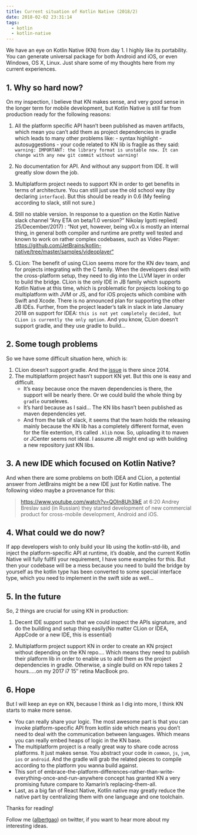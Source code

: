 ```yaml
---
title: Current situation of Kotlin Native (2018/2)
date: 2018-02-02 23:31:14
tags:
  - kotlin
  - kotlin-native
---
```


We have an eye on Kotlin Native (KN) from day 1. I highly like its portability. You can generate universal package for both Android and iOS, or even Windows, OS X, Linux. Just share some of my thoughts here from my current experiences.

<!--more-->

## 1. Why so hard now?

On my inspection, I believe that KN makes sense, and very good sense in the longer term for mobile development, but Kotlin Native is still far from production ready for the following reasons:

1. All the platform specific API hasn’t been published as maven artifacts, which mean you can’t add them as project dependencies in gradle which leads to many other problems like: - syntax highlight - autosuggestions - your code related to KN lib is fragile as they said:
   `warning: IMPORTANT: the library format is unstable now. It can change with any new git commit without warning!`

2. No documentation for API. And without any support from IDE. It will greatly slow down the job.

3. Multiplatform project needs to support KN in order to get benefits in terms of architecture. You can still just use the old school way (by declaring `interface`). But this should be ready in 0.6 (My feeling according to slack, still not sure.)

4. Still no stable version. In response to a question on the Kotlin Native slack channel “Any ETA on beta/1.0 version?” Nikolay Igotti replied( 25/December/2017) : “Not yet, however, being v0.x is mostly an internal thing, in general both compiler and runtime are pretty well tested and known to work on rather complex codebases, such as Video Player: https://github.com/JetBrains/kotlin-native/tree/master/samples/videoplayer“

5. CLion: The benefit of using CLion seems more for the KN dev team, and for projects integrating with the C family. When the developers deal with the cross-platform setup, they need to dig into the LLVM layer in order to build the bridge. CLion is the only IDE in JB family which supports Kotlin Native at this time, which is problematic for projects looking to go multiplatform with JVM or JS, and for iOS projects which combine with Swift and Xcode. There is no announced plan for supporting the other JB IDEs. Further, from the project leader’s talk in slack in late January 2018 on support for IDEA: `this is not yet completely decided, but CLion is currently the only option`. And you know, CLion doesn’t support gradle, and they use gradle to build…

## 2. Some tough problems

So we have some difficult situation here, which is:

1. CLion doesn’t support gradle. And the [issue](https://youtrack.jetbrains.com/issue/CPP-1104) is there since 2014.
2. The multiplatform project hasn’t support KN yet. But this one is easy and difficult.
   - It’s easy because once the maven dependencies is there, the support will be nearly there. Or we could build the whole thing by `gradle` ourseleves.
   - It’s hard because as I said… The KN libs hasn’t been published as maven dependencies yet.
   - And from the talk of slack, it seems that the team holds the releasing mainly because the KN lib has a completely different format, even for the file extention, it’s called `.klib` now. So, uploading it to maven or JCenter seems not ideal. I assume JB might end up with building a new repository just KN libs.

## 3. A new IDE which focused on Kotlin Native?

And when there are some problems on both IDEA and CLion, a potential answer from JetBrains might be a new IDE just for Kotlin native. The following video maybe a provenance for this:

> https://www.youtube.com/watch?v=QOIn8Uh3lkE at 6:20 Andrey Breslav said (in Russian) they started development of new commercial product for cross-mobile development, Android and iOS.

## 4. What could we do now?

If app developers wish to only build your lib using the kotlin-std-lib, and inject the platform-specific API at runtime, it’s doable, and the current Kotlin Native will fully fullfil your requirement, I have some examples for this. But then your codebase will be a mess because you need to build the bridge by yourself as the kotlin type has been converted to some special interface type, which you need to implement in the swift side as well…

## 5. In the future

So, 2 things are crucial for using KN in production:

1. Decent IDE support such that we could inspect the APIs signature, and do the building and setup thing easily(No matter CLion or IDEA, AppCode or a new IDE, this is essential)

2. Multiplatform project support KN in order to create an KN project without depending on the KN repo…. Which means they need to publish their platform lib in order to enable us to add them as the project dependencies in gradle. Otherwise, a single build on KN repo takes 2 hours…..on my 2017 i7 15″ retina MacBook pro.

## 6. Hope

But I will keep an eye on KN, because I think as I dig into more, I think KN starts to make more sense.

- You can really share your logic. The most awesome part is that you can invoke platform-specific API from kotlin side which means you don’t need to deal with the communication between languages. Which means you can really embed heaps of logic in the KN base.
- The multiplatform project is a really great way to share code across platforms. It just makes sense. You abstract your code in `common`, `js`, `jvm`, `ios` or `android`. And the gradle will grab the related pieces to compile according to the platform you wanna build against.
- This sort of embrace-the-platform-differences-rather-than-write-everything-once-and-run-anywhere concept has granted KN a very promising future compare to Xamarin’s replacing-them-all.
- Last, as a big fan of React Native, Kotlin native may greatly reduce the native part by centralizing them with one language and one toolchain.

Thanks for reading!

Follow me (<a href='https://twitter.com/albertgao' target="_blank" rel="noopener noreferrer">albertgao</a>) on twitter, if you want to hear more about my interesting ideas.

